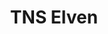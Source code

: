 ---
title: "TNS Elven"
canonical: "skill/translate-named-script-x"
lists:
    - awakened-elf-loresheet
tier: 1 # TODO: Confirm Tier
osp_cost: 5
---